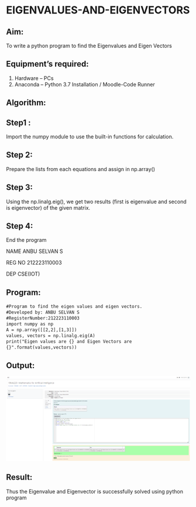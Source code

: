 # EIGENVALUES-AND-EIGENVECTORS
## Aim:
To write a python program to find the Eigenvalues and Eigen Vectors
## Equipment’s required:
1. 	Hardware – PCs
2. 	Anaconda – Python 3.7 Installation / Moodle-Code Runner
## Algorithm:
## Step1 : 
Import the numpy module to use the built-in functions for calculation.
## Step 2: 
Prepare the lists from each equations and assign in np.array()
## Step 3: 
Using the np.linalg.eig(),  we get two results (first is eigenvalue and second is eigenvector) of the given matrix.
## Step 4: 
End the program 

NAME ANBU SELVAN S

REG NO 212223110003

DEP CSE(IOT)

## Program:
```
#Program to find the eigen values and eigen vectors.
#Developed by: ANBU SELVAN S
#RegisterNumber:212223110003
import numpy as np
A = np.array([[2,2],[1,3]])
values, vectors = np.linalg.eig(A)
print("Eigen values are {} and Eigen Vectors are {}".format(values,vectors))
```
## Output:
![alt text](image-1.png)
## Result:
Thus the Eigenvalue and Eigenvector is successfully solved using python program
